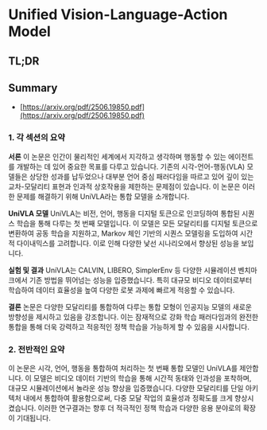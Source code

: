 # Unified Vision-Language-Action Model
## TL;DR
## Summary
- [https://arxiv.org/pdf/2506.19850.pdf](https://arxiv.org/pdf/2506.19850.pdf)

### 1. 각 섹션의 요약

**서론**
이 논문은 인간이 물리적인 세계에서 지각하고 생각하며 행동할 수 있는 에이전트를 개발하는 데 있어 중요한 목표를 다루고 있습니다. 기존의 시각-언어-행동(VLA) 모델들은 상당한 성과를 납두었으나 대부분 언어 중심 패러다임을 따르고 있어 깊이 있는 교차-모달리티 표현과 인과적 상호작용을 제한하는 문제점이 있습니다. 이 논문은 이러한 문제를 해결하기 위해 UniVLA라는 통합 모델을 소개합니다.

**UniVLA 모델**
UniVLA는 비전, 언어, 행동을 디지털 토큰으로 인코딩하여 통합된 시퀀스 학습을 통해 다루는 첫 번째 모델입니다. 이 모델은 모든 모달리티를 디지털 토큰으로 변환하여 공동 학습을 지원하고, Markov 체인 기반의 시퀀스 모델링을 도입하여 시간적 다이내믹스를 고려합니다. 이로 인해 다양한 낯선 시나리오에서 향상된 성능을 보입니다.

**실험 및 결과**
UniVLA는 CALVIN, LIBERO, SimplerEnv 등 다양한 시뮬레이션 벤치마크에서 기존 방법을 뛰어넘는 성능을 입증했습니다. 특히 대규모 비디오 데이터로부터 학습하여 데이터 효율성을 높여 다양한 로봇 과제에 빠르게 적응할 수 있습니다.

**결론**
논문은 다양한 모달리티를 통합하여 다루는 통합 모형이 인공지능 모델의 새로운 방향성을 제시하고 있음을 강조합니다. 이는 잠재적으로 강화 학습 패러다임과의 완전한 통합을 통해 더욱 강력하고 적응적인 정책 학습을 가능하게 할 수 있음을 시사합니다.

### 2. 전반적인 요약

이 논문은 시각, 언어, 행동을 통합하여 처리하는 첫 번째 통합 모델인 UniVLA를 제안합니다. 이 모델은 비디오 데이터 기반의 학습을 통해 시간적 동태와 인과성을 포착하며, 대규모 시뮬레이션에서 놀라운 성능 향상을 입증했습니다. 다양한 모달리티를 단일 아키텍처 내에서 통합하여 활용함으로써, 다중 모달 작업의 효율성과 정확도를 크게 향상시켰습니다. 이러한 연구결과는 향후 더 적극적인 정책 학습과 다양한 응용 분야로의 확장이 기대됩니다.